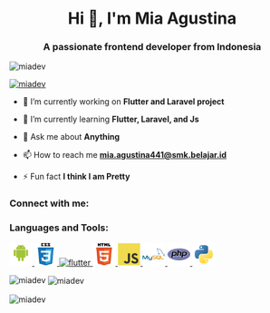 <h1 align="center">Hi 👋, I'm Mia Agustina</h1>
<h3 align="center">A passionate frontend developer from Indonesia</h3>

<p align="left"> <img src="https://komarev.com/ghpvc/?username=miadev&label=Profile%20views&color=0e75b6&style=flat" alt="miadev" /> </p>

<p align="left"> <a href="https://github.com/ryo-ma/github-profile-trophy"><img src="https://github-profile-trophy.vercel.app/?username=miadev" alt="miadev" /></a> </p>

- 🔭 I’m currently working on **Flutter and Laravel project**

- 🌱 I’m currently learning **Flutter, Laravel, and Js**

- 💬 Ask me about **Anything**

- 📫 How to reach me **mia.agustina441@smk.belajar.id**

- ⚡ Fun fact **I think I am Pretty**

<h3 align="left">Connect with me:</h3>
<p align="left">
</p>

<h3 align="left">Languages and Tools:</h3>
<p align="left"> <a href="https://developer.android.com" target="_blank" rel="noreferrer"> <img src="https://raw.githubusercontent.com/devicons/devicon/master/icons/android/android-original-wordmark.svg" alt="android" width="40" height="40"/> </a> <a href="https://www.w3schools.com/css/" target="_blank" rel="noreferrer"> <img src="https://raw.githubusercontent.com/devicons/devicon/master/icons/css3/css3-original-wordmark.svg" alt="css3" width="40" height="40"/> </a> <a href="https://flutter.dev" target="_blank" rel="noreferrer"> <img src="https://www.vectorlogo.zone/logos/flutterio/flutterio-icon.svg" alt="flutter" width="40" height="40"/> </a> <a href="https://www.w3.org/html/" target="_blank" rel="noreferrer"> <img src="https://raw.githubusercontent.com/devicons/devicon/master/icons/html5/html5-original-wordmark.svg" alt="html5" width="40" height="40"/> </a> <a href="https://developer.mozilla.org/en-US/docs/Web/JavaScript" target="_blank" rel="noreferrer"> <img src="https://raw.githubusercontent.com/devicons/devicon/master/icons/javascript/javascript-original.svg" alt="javascript" width="40" height="40"/> </a> <a href="https://www.mysql.com/" target="_blank" rel="noreferrer"> <img src="https://raw.githubusercontent.com/devicons/devicon/master/icons/mysql/mysql-original-wordmark.svg" alt="mysql" width="40" height="40"/> </a> <a href="https://www.php.net" target="_blank" rel="noreferrer"> <img src="https://raw.githubusercontent.com/devicons/devicon/master/icons/php/php-original.svg" alt="php" width="40" height="40"/> </a> <a href="https://www.python.org" target="_blank" rel="noreferrer"> <img src="https://raw.githubusercontent.com/devicons/devicon/master/icons/python/python-original.svg" alt="python" width="40" height="40"/> </a> </p>

<p><img align="left" src="https://github-readme-stats.vercel.app/api/top-langs?username=miadev&show_icons=true&locale=en&layout=compact" alt="miadev" /></p>

<p>&nbsp;<img align="center" src="https://github-readme-stats.vercel.app/api?username=miadev&show_icons=true&locale=en" alt="miadev" /></p>

<p><img align="center" src="https://github-readme-streak-stats.herokuapp.com/?user=miadev&" alt="miadev" /></p>
